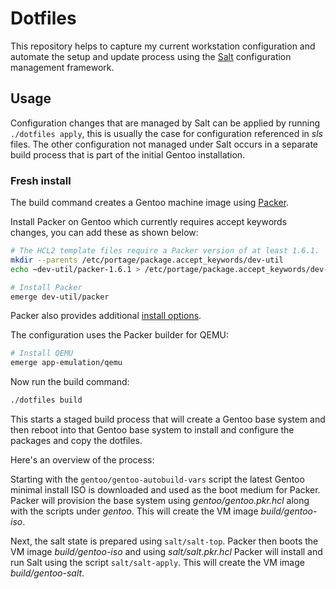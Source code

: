 # Dotfiles

This repository helps to capture my current workstation configuration and
automate the setup and update process using the
[Salt](https://docs.saltstack.com/en/latest/topics/states) configuration
management framework.

## Usage

Configuration changes that are managed by Salt can be applied by running
`./dotfiles apply`, this is usually the case for configuration referenced in
*sls* files. The other configuration not managed under Salt occurs in a
separate build process that is part of the initial Gentoo installation.

### Fresh install

The build command creates a Gentoo machine image using
[Packer](https://packer.io/intro).

Install Packer on Gentoo which currently requires accept keywords changes, you
can add these as shown below:

```sh
# The HCL2 template files require a Packer version of at least 1.6.1.
mkdir --parents /etc/portage/package.accept_keywords/dev-util
echo ~dev-util/packer-1.6.1 > /etc/portage/package.accept_keywords/dev-util/packer

# Install Packer
emerge dev-util/packer
```

Packer also provides additional
[install options](https://www.packer.io/intro/getting-started/install).

The configuration uses the Packer builder for QEMU:

```sh
# Install QEMU
emerge app-emulation/qemu
```

Now run the build command:

```sh
./dotfiles build
```

This starts a staged build process that will create a Gentoo base system and
then reboot into that Gentoo base system to install and configure the packages
and copy the dotfiles.

Here's an overview of the process:

Starting with the `gentoo/gentoo-autobuild-vars` script the latest Gentoo
minimal install ISO is downloaded and used as the boot medium for Packer.
Packer will provision the base system using *gentoo/gentoo.pkr.hcl* along with the
scripts under *gentoo*. This will create the VM image *build/gentoo-iso*.

Next, the salt state is prepared using `salt/salt-top`. Packer then
boots the VM image *build/gentoo-iso* and using *salt/salt.pkr.hcl* Packer will
install and run Salt using the script `salt/salt-apply`. This will create the
VM image *build/gentoo-salt*.
